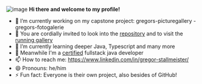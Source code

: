 ![image](https://github.com/user-attachments/assets/42f858b1-88a7-4a4c-8a03-06038adf13eb) <b> Hi there and welcome to my profile! </b>


- 🔭 I’m currently working on my capstone project: gregors-picturegallery - gregors-fotogalerie
- 🔭 You are cordially invited to look into the [repository](https://github.com/GregorStallmeister/gregors-picturegallery) and to visit the [running gallery](https://gregors-picturegallery.onrender.com)
- 🌱 I’m currently learning deeper Java, Typescript and many more
- 🌱 Meanwhile I'm a [certified]([https://gregors-picturegallery.onrender.com](https://eu.credential.net/0a346896-8484-4c44-a0a4-26647096cda5#acc.uwqXD4B3)) fullstack java developer
- 📫 How to reach me: https://www.linkedin.com/in/gregor-stallmeister/
- 😄 Pronouns: he/him
- ⚡ Fun fact: Everyone is their own project, also besides of GitHub!

<!--
**GregorStallmeister/GregorStallmeister** is a ✨ _special_ ✨ repository because its `README.md` (this file) appears on your GitHub profile.

Here are some ideas to get you started:

- 🔭 I’m currently working on ...
- 🌱 I’m currently learning ...
- 👯 I’m looking to collaborate on ...
- 🤔 I’m looking for help with ...
- 💬 Ask me about ...
- 📫 How to reach me: ...
- 😄 Pronouns: ...
- ⚡ Fun fact: ...
-->
